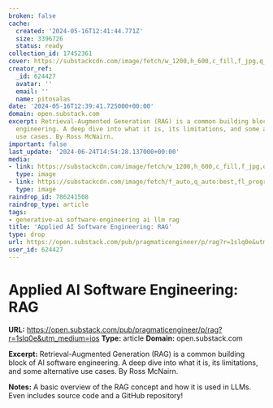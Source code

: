 ```yaml
---
broken: false
cache:
  created: '2024-05-16T12:41:44.771Z'
  size: 3396726
  status: ready
collection_id: 17452361
cover: https://substackcdn.com/image/fetch/w_1200,h_600,c_fill,f_jpg,q_auto:good,fl_progressive:steep,g_auto/https%3A%2F%2Fsubstack-post-media.s3.amazonaws.com%2Fpublic%2Fimages%2F23e73ed7-076a-4cba-a56b-c94d5990622a_1594x1188.png
creator_ref:
  _id: 624427
  avatar: ''
  email: ''
  name: pitosalas
date: '2024-05-16T12:39:41.725000+00:00'
domain: open.substack.com
excerpt: Retrieval-Augmented Generation (RAG) is a common building block of AI software
  engineering. A deep dive into what it is, its limitations, and some alternative
  use cases. By Ross McNairn.
important: false
last_update: '2024-06-24T14:54:28.137000+00:00'
media:
- link: https://substackcdn.com/image/fetch/w_1200,h_600,c_fill,f_jpg,q_auto:good,fl_progressive:steep,g_auto/https%3A%2F%2Fsubstack-post-media.s3.amazonaws.com%2Fpublic%2Fimages%2F23e73ed7-076a-4cba-a56b-c94d5990622a_1594x1188.png
  type: image
- link: https://substackcdn.com/image/fetch/f_auto,q_auto:best,fl_progressive:steep/https%3A%2F%2Fpragmaticengineer.substack.com%2Fapi%2Fv1%2Fpost_preview%2F144625800%2Ftwitter.jpg%3Fversion%3D4
  type: image
raindrop_id: 786241508
raindrop_type: article
tags:
- generative-ai software-engineering ai llm rag
title: 'Applied AI Software Engineering: RAG'
type: drop
url: https://open.substack.com/pub/pragmaticengineer/p/rag?r=1slq0e&utm_medium=ios
user_id: 624427
---
```


# Applied AI Software Engineering: RAG

**URL:** https://open.substack.com/pub/pragmaticengineer/p/rag?r=1slq0e&utm_medium=ios
**Type:** article
**Domain:** open.substack.com

**Excerpt:** Retrieval-Augmented Generation (RAG) is a common building block of AI software engineering. A deep dive into what it is, its limitations, and some alternative use cases. By Ross McNairn.

**Notes:**
A basic overview of the RAG concept and how it is used in LLMs. Even includes source code and a GitHub repository!
